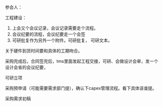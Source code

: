 

参会人：

工程建设：



1. 上会又个会议记录，会议记录需要走个流程。
2. 会议纪要的流程，会议纪要走一个会签
3. 可研批复作为另外一个附件。可研批复， 可研文本。



关于硬件到货时间要和具体的工期吻合。



采购完成后，合同签完后，tms里面发起工程交接，可研、会做设计会审，发一个设计会省的会议纪要，





可研立项

采购预申请（可能需要需求部门提），确认下capex管理流程。看下具体该谁提。





采购需求初稿